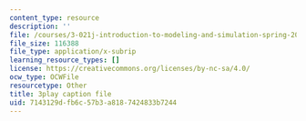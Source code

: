 ```yaml
---
content_type: resource
description: ''
file: /courses/3-021j-introduction-to-modeling-and-simulation-spring-2012/7143129dfb6c57b3a8187424833b7244_8GIRyIkHJZI.vtt
file_size: 116388
file_type: application/x-subrip
learning_resource_types: []
license: https://creativecommons.org/licenses/by-nc-sa/4.0/
ocw_type: OCWFile
resourcetype: Other
title: 3play caption file
uid: 7143129d-fb6c-57b3-a818-7424833b7244
---
```

